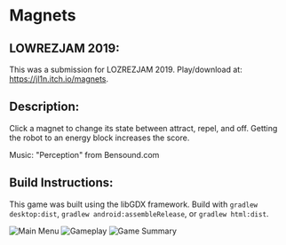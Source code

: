 # Magnets
## LOWREZJAM 2019:
This was a submission for LOZREZJAM 2019. Play/download at: https://jl1n.itch.io/magnets.

## Description:
Click a magnet to change its state between attract, repel, and off. Getting the robot to an energy block increases the score.

Music: "Perception" from Bensound.com

## Build Instructions:
This game was built using the libGDX framework. Build with `gradlew desktop:dist`, `gradlew android:assembleRelease`, or `gradlew html:dist`.

![Main Menu](https://github.com/jl1n/Magnets/blob/master/artifacts/current/MainMenu.png "Main Menu") ![Gameplay](https://github.com/jl1n/Magnets/blob/master/artifacts/current/Gameplay.png "Gameplay") ![Game Summary](https://github.com/jl1n/Magnets/blob/master/artifacts/current/GameSummary.png "Game Summary") 
